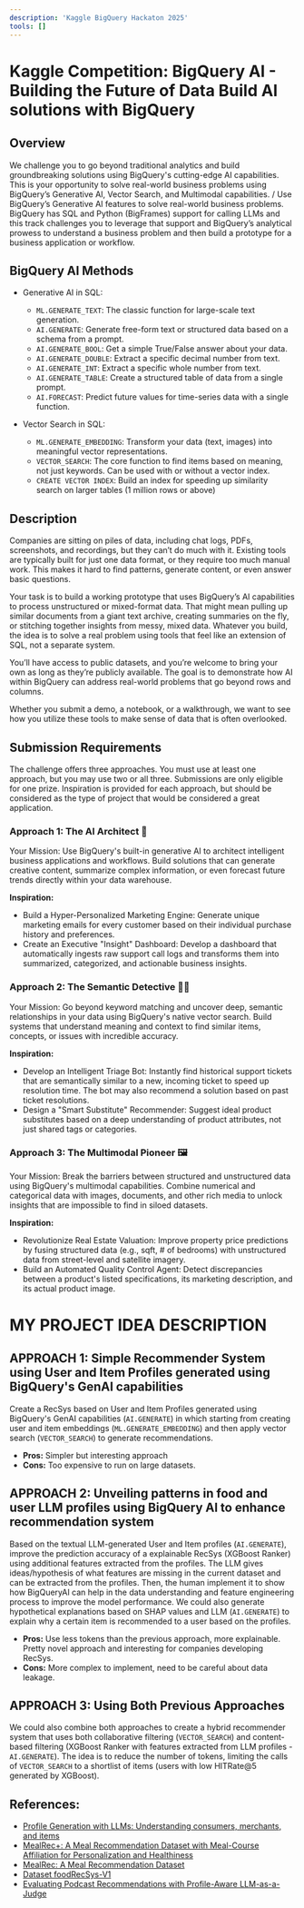 ```yaml
---
description: 'Kaggle BigQuery Hackaton 2025'
tools: []
---
```


# Kaggle Competition: BigQuery AI - Building the Future of Data Build AI solutions with BigQuery

## Overview

We challenge you to go beyond traditional analytics and build groundbreaking solutions using BigQuery's cutting-edge AI capabilities. This is your opportunity to solve real-world business problems using BigQuery’s Generative AI, Vector Search, and Multimodal capabilities. / Use BigQuery’s Generative AI features to solve real-world business problems. BigQuery has SQL and Python (BigFrames) support for calling LLMs and this track challenges you to leverage that support and BigQuery’s analytical prowess to understand a business problem and then build a prototype for a business application or workflow.

## BigQuery AI Methods

- Generative AI in SQL:
    - `ML.GENERATE_TEXT`: The classic function for large-scale text generation.
    - `AI.GENERATE`: Generate free-form text or structured data based on a schema from a prompt.
    - `AI.GENERATE_BOOL`: Get a simple True/False answer about your data.
    - `AI.GENERATE_DOUBLE`: Extract a specific decimal number from text.
    - `AI.GENERATE_INT`: Extract a specific whole number from text.
    - `AI.GENERATE_TABLE`: Create a structured table of data from a single prompt.
    - `AI.FORECAST`: Predict future values for time-series data with a single function.

- Vector Search in SQL:
    - `ML.GENERATE_EMBEDDING`: Transform your data (text, images) into meaningful vector representations.
    - `VECTOR_SEARCH`: The core function to find items based on meaning, not just keywords. Can be used with or without a vector index.
    - `CREATE VECTOR INDEX`: Build an index for speeding up similarity search on larger tables (1 million rows or above)

## Description

Companies are sitting on piles of data, including chat logs, PDFs, screenshots, and recordings, but they can’t do much with it. Existing tools are typically built for just one data format, or they require too much manual work. This makes it hard to find patterns, generate content, or even answer basic questions.

Your task is to build a working prototype that uses BigQuery’s AI capabilities to process unstructured or mixed-format data. That might mean pulling up similar documents from a giant text archive, creating summaries on the fly, or stitching together insights from messy, mixed data. Whatever you build, the idea is to solve a real problem using tools that feel like an extension of SQL, not a separate system.

You’ll have access to public datasets, and you’re welcome to bring your own as long as they’re publicly available. The goal is to demonstrate how AI within BigQuery can address real-world problems that go beyond rows and columns.

Whether you submit a demo, a notebook, or a walkthrough, we want to see how you utilize these tools to make sense of data that is often overlooked.

## Submission Requirements

The challenge offers three approaches. You must use at least one approach, but you may use two or all three. Submissions are only eligible for one prize. Inspiration is provided for each approach, but should be considered as the type of project that would be considered a great application.

### Approach 1: The AI Architect 🧠

Your Mission: Use BigQuery's built-in generative AI to architect intelligent business applications and workflows. Build solutions that can generate creative content, summarize complex information, or even forecast future trends directly within your data warehouse.

**Inspiration:**

- Build a Hyper-Personalized Marketing Engine: Generate unique marketing emails for every customer based on their individual purchase history and preferences.
- Create an Executive "Insight" Dashboard: Develop a dashboard that automatically ingests raw support call logs and transforms them into summarized, categorized, and actionable business insights.

### Approach 2: The Semantic Detective 🕵️‍♀️

Your Mission: Go beyond keyword matching and uncover deep, semantic relationships in your data using BigQuery's native vector search. Build systems that understand meaning and context to find similar items, concepts, or issues with incredible accuracy.

**Inspiration:**

- Develop an Intelligent Triage Bot: Instantly find historical support tickets that are semantically similar to a new, incoming ticket to speed up resolution time. The bot may also recommend a solution based on past ticket resolutions.
- Design a "Smart Substitute" Recommender: Suggest ideal product substitutes based on a deep understanding of product attributes, not just shared tags or categories.

### Approach 3: The Multimodal Pioneer 🖼️

Your Mission: Break the barriers between structured and unstructured data using BigQuery's multimodal capabilities. Combine numerical and categorical data with images, documents, and other rich media to unlock insights that are impossible to find in siloed datasets.

**Inspiration:**

- Revolutionize Real Estate Valuation: Improve property price predictions by fusing structured data (e.g., sqft, # of bedrooms) with unstructured data from street-level and satellite imagery.
- Build an Automated Quality Control Agent: Detect discrepancies between a product's listed specifications, its marketing description, and its actual product image.

# MY PROJECT IDEA DESCRIPTION

## APPROACH 1: Simple Recommender System using User and Item Profiles generated using BigQuery's GenAI capabilities

Create a RecSys based on User and Item Profiles generated using BigQuery's GenAI capabilities (`AI.GENERATE`) in which starting from creating user and item embeddings (`ML.GENERATE_EMBEDDING`) and then apply vector search (`VECTOR_SEARCH`) to generate recommendations.
- **Pros:** Simpler but interesting approach
- **Cons:** Too expensive to run on large datasets.


## APPROACH 2: Unveiling patterns in food and user LLM profiles using BigQuery AI to enhance recommendation system

Based on the textual LLM-generated User and Item profiles (`AI.GENERATE`), improve the prediction accuracy of a explainable RecSys (XGBoost Ranker) using additional features extracted from the profiles. The LLM gives ideas/hypothesis of what features are missing in the current dataset and can be extracted from the profiles. Then, the human implement it to show how BigQueryAI can help in the data understanding and feature engineering process to improve the model performance. We could also generate hypothetical explanations based on SHAP values and LLM (`AI.GENERATE`) to explain why a certain item is recommended to a user based on the profiles.

- **Pros:** Use less tokens than the previous approach, more explainable. Pretty novel approach and interesting for companies developing RecSys.
- **Cons:** More complex to implement, need to be careful about data leakage.


## APPROACH 3: Using Both Previous Approaches

We could also combine both approaches to create a hybrid recommender system that uses both collaborative filtering (`VECTOR_SEARCH`) and content-based filtering (XGBoost Ranker with features extracted from LLM profiles - `AI.GENERATE`). The idea is to reduce the number of tokens, limiting the calls of `VECTOR_SEARCH` to a shortlist of items (users with low HITRate@5 generated by XGBoost).



## References: 
- [Profile Generation with LLMs: Understanding consumers, merchants, and items](https://careersatdoordash.com/blog/doordash-profile-generation-llms-understanding-consumers-merchants-and-items/)
- [MealRec+: A Meal Recommendation Dataset with Meal-Course Affiliation for Personalization and Healthiness](https://github.com/WUT-IDEA/MealRecPlus)
- [MealRec: A Meal Recommendation Dataset](https://arxiv.org/abs/2205.12133)
- [Dataset foodRecSys-V1](https://www.kaggle.com/datasets/elisaxxygao/foodrecsysv1)
- [Evaluating Podcast Recommendations with Profile-Aware LLM-as-a-Judge](https://arxiv.org/abs/2508.08777)


